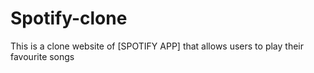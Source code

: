 # Spotify-clone
This is a clone website of [SPOTIFY APP] that allows users to play their favourite songs 
